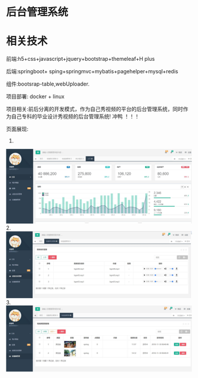 # 后台管理系统
# 相关技术 
 <p>前端:h5+css+javascript+jquery+bootstrap+themeleaf+H plus</p>
 <p>后端:springboot+ sping+springmvc+mybatis+pagehelper+mysql+redis</p>
 <p>组件:bootsrap-table,webUploader.</p>
 <p>项目部署: docker + linux</p>
 <p>项目相关:前后分离的开发模式，作为自己秀视频的平台的后台管理系统，同时作为自己专科的毕业设计秀视频的后台管理系统! 冲鸭 ！！！</p>
 <p>页面展现:</p>

1.
<img src="./myimg/01.jpg">
2.
<img src="./myimg/02.jpg">
3.
<img src="./myimg/03.jpg">

